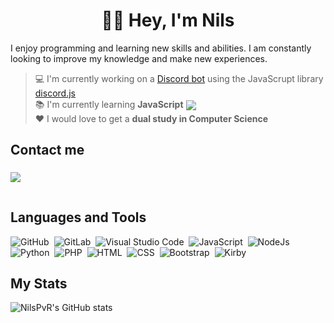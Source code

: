 <h1 align="center">🙋‍♂️ Hey, I'm Nils</h1>



<p>I enjoy programming and learning new skills and abilities. I am constantly looking to improve my knowledge and make new experiences.</p>

<div>

> 💻 I'm currently working on a [Discord bot](https://github.com/NilsPvR/Luma) using the JavaScrupt library [discord.js](https://github.com/discordjs/discord.js)<br>
>  📚 I'm currently learning **JavaScript** <img style="vertical-align: middle" src="https://img.shields.io/badge/-5D4F3A?style=flat&logo=JavaScript" /><br>
> ❤ I would love to get a **dual study in Computer Science**

## Contact me

<img style="vertical-align: middle; margin-bottom: 15px; margin-top: 5px" src="https://img.shields.io/badge/Discord-Metzok%236146-7289DA?style=for-the-badge&logo=discord&labelColor=2C2F33">

## Languages and Tools

![GitHub](https://img.shields.io/badge/GitHub-5D4F3A?style=flat&logo=github)&nbsp;
![GitLab](https://img.shields.io/badge/GitLab-5D4F3A?style=flat&logo=gitlab)&nbsp;
![Visual Studio Code](https://img.shields.io/badge/-Visual%20Studio%20Code-5D4F3A?style=flat&logo=visual-studio-code&logoColor=007ACC)&nbsp;
![JavaScript](https://img.shields.io/badge/JavaScript-5D4F3A?style=flat&logo=JavaScript)&nbsp;
![NodeJs](https://img.shields.io/badge/Node.js-5D4F3A?style=flat&logo=nodedotjs)&nbsp;
![Python](https://img.shields.io/badge/Python-5D4F3A?style=flat&logo=python)&nbsp;
![PHP](https://img.shields.io/badge/PHP-5D4F3A?style=flat&logo=php)&nbsp;
![HTML](https://img.shields.io/badge/HTML-5D4F3A?style=flat&logo=html5)&nbsp;
![CSS](https://img.shields.io/badge/CSS-5D4F3A?style=flat&logo=css3&logoColor=1572B6)&nbsp;
![Bootstrap](https://img.shields.io/badge/Bootstrap-5D4F3A?style=flat&logo=bootstrap)&nbsp;
![Kirby](https://img.shields.io/badge/Kirby-5D4F3A?style=flat&logo=kirby)&nbsp;

## My Stats

![NilsPvR's GitHub stats](https://github-readme-stats.vercel.app/api?username=NilsPvR&count_private=true&hide_title=true&show_icons=true&line_height=28&theme=slateorange)

</div>
